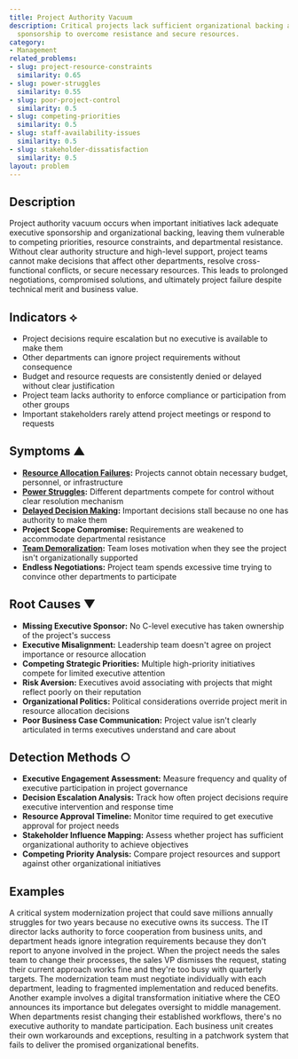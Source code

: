 ```yaml
---
title: Project Authority Vacuum
description: Critical projects lack sufficient organizational backing and executive
  sponsorship to overcome resistance and secure resources.
category:
- Management
related_problems:
- slug: project-resource-constraints
  similarity: 0.65
- slug: power-struggles
  similarity: 0.55
- slug: poor-project-control
  similarity: 0.5
- slug: competing-priorities
  similarity: 0.5
- slug: staff-availability-issues
  similarity: 0.5
- slug: stakeholder-dissatisfaction
  similarity: 0.5
layout: problem
---
```


## Description

Project authority vacuum occurs when important initiatives lack adequate executive sponsorship and organizational backing, leaving them vulnerable to competing priorities, resource constraints, and departmental resistance. Without clear authority structure and high-level support, project teams cannot make decisions that affect other departments, resolve cross-functional conflicts, or secure necessary resources. This leads to prolonged negotiations, compromised solutions, and ultimately project failure despite technical merit and business value.

## Indicators ⟡

- Project decisions require escalation but no executive is available to make them
- Other departments can ignore project requirements without consequence
- Budget and resource requests are consistently denied or delayed without clear justification
- Project team lacks authority to enforce compliance or participation from other groups
- Important stakeholders rarely attend project meetings or respond to requests

## Symptoms ▲

- **[Resource Allocation Failures](resource-allocation-failures.md):** Projects cannot obtain necessary budget, personnel, or infrastructure
- **[Power Struggles](power-struggles.md):** Different departments compete for control without clear resolution mechanism
- **[Delayed Decision Making](delayed-decision-making.md):** Important decisions stall because no one has authority to make them
- **Project Scope Compromise:** Requirements are weakened to accommodate departmental resistance
- **[Team Demoralization](team-demoralization.md):** Team loses motivation when they see the project isn't organizationally supported
- **Endless Negotiations:** Project team spends excessive time trying to convince other departments to participate

## Root Causes ▼

- **Missing Executive Sponsor:** No C-level executive has taken ownership of the project's success
- **Executive Misalignment:** Leadership team doesn't agree on project importance or resource allocation
- **Competing Strategic Priorities:** Multiple high-priority initiatives compete for limited executive attention
- **Risk Aversion:** Executives avoid associating with projects that might reflect poorly on their reputation
- **Organizational Politics:** Political considerations override project merit in resource allocation decisions
- **Poor Business Case Communication:** Project value isn't clearly articulated in terms executives understand and care about

## Detection Methods ○

- **Executive Engagement Assessment:** Measure frequency and quality of executive participation in project governance
- **Decision Escalation Analysis:** Track how often project decisions require executive intervention and response time
- **Resource Approval Timeline:** Monitor time required to get executive approval for project needs
- **Stakeholder Influence Mapping:** Assess whether project has sufficient organizational authority to achieve objectives
- **Competing Priority Analysis:** Compare project resources and support against other organizational initiatives

## Examples

A critical system modernization project that could save millions annually struggles for two years because no executive owns its success. The IT director lacks authority to force cooperation from business units, and department heads ignore integration requirements because they don't report to anyone involved in the project. When the project needs the sales team to change their processes, the sales VP dismisses the request, stating their current approach works fine and they're too busy with quarterly targets. The modernization team must negotiate individually with each department, leading to fragmented implementation and reduced benefits. Another example involves a digital transformation initiative where the CEO announces its importance but delegates oversight to middle management. When departments resist changing their established workflows, there's no executive authority to mandate participation. Each business unit creates their own workarounds and exceptions, resulting in a patchwork system that fails to deliver the promised organizational benefits.
